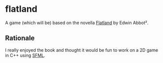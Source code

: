 # flatland #

A game (which will be) based on the novella
[Flatland](https://en.wikipedia.org/wiki/Flatland) by Edwin Abbot².

## Rationale ##

I really enjoyed the book and thought it would be fun to work on a 2D game
in C++ using [SFML](http://www.sfml-dev.org/).

